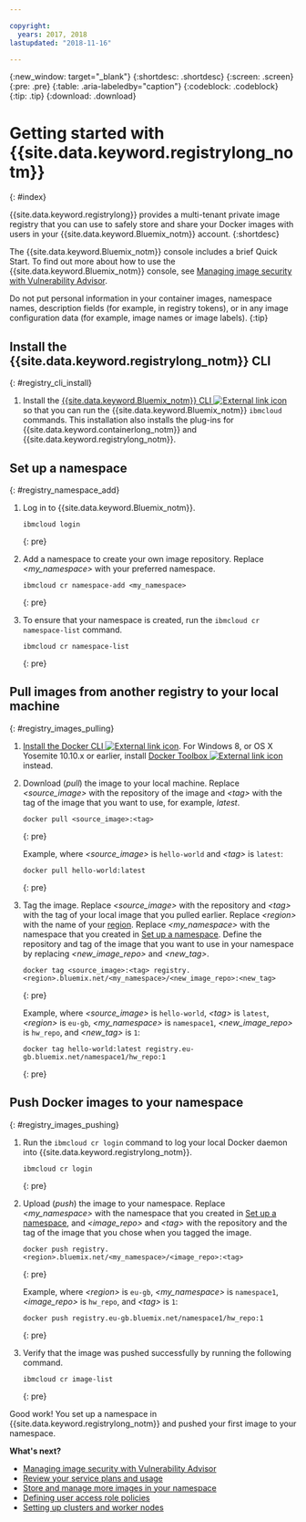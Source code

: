 ```yaml
---

copyright:
  years: 2017, 2018
lastupdated: "2018-11-16"

---
```


{:new_window: target="_blank"}
{:shortdesc: .shortdesc}
{:screen: .screen}
{:pre: .pre}
{:table: .aria-labeledby="caption"}
{:codeblock: .codeblock}
{:tip: .tip}
{:download: .download}

# Getting started with {{site.data.keyword.registrylong_notm}}
{: #index}

{{site.data.keyword.registrylong}} provides a multi-tenant private image registry that you can use to safely store and share your Docker images with users in your {{site.data.keyword.Bluemix_notm}} account.
{:shortdesc}

The {{site.data.keyword.Bluemix_notm}} console includes a brief Quick Start. To find out more about how to use the {{site.data.keyword.Bluemix_notm}} console, see [Managing image security with Vulnerability Advisor](/docs/services/va/va_index.html).

Do not put personal information in your container images, namespace names, description fields (for example, in registry tokens), or in any image configuration data (for example, image names or image labels).
{:tip}

## Install the {{site.data.keyword.registrylong_notm}} CLI
{: #registry_cli_install}

1. Install the [{{site.data.keyword.Bluemix_notm}} CLI ![External link icon](../../icons/launch-glyph.svg "External link icon")](http://clis.ng.bluemix.net/ui/home.html) so that you can run the {{site.data.keyword.Bluemix_notm}} `ibmcloud` commands. This installation also installs the plug-ins for {{site.data.keyword.containerlong_notm}} and {{site.data.keyword.registrylong_notm}}.

## Set up a namespace
{: #registry_namespace_add}

1. Log in to {{site.data.keyword.Bluemix_notm}}.

   ```
   ibmcloud login
   ```
   {: pre}

2. Add a namespace to create your own image repository. Replace _&lt;my_namespace&gt;_ with your preferred namespace.

   ```
   ibmcloud cr namespace-add <my_namespace>
   ```
   {: pre}

3. To ensure that your namespace is created, run the `ibmcloud cr namespace-list` command.

   ```
   ibmcloud cr namespace-list
   ```
   {: pre}

## Pull images from another registry to your local machine
{: #registry_images_pulling}

1. [Install the Docker CLI ![External link icon](../../icons/launch-glyph.svg "External link icon")](https://www.docker.com/community-edition#/download). For Windows 8, or OS X Yosemite 10.10.x or earlier, install [Docker Toolbox ![External link icon](../../icons/launch-glyph.svg "External link icon")](https://docs.docker.com/toolbox/) instead.

2. Download (_pull_) the image to your local machine. Replace _&lt;source_image&gt;_ with the repository of the image and _&lt;tag&gt;_ with the tag of the image that you want to use, for example, _latest_.

   ```
   docker pull <source_image>:<tag>
   ```
   {: pre}

   Example, where _&lt;source_image&gt;_ is `hello-world` and _&lt;tag&gt;_ is `latest`:

   ```
   docker pull hello-world:latest
   ```
   {: pre}

3. Tag the image. Replace _&lt;source_image&gt;_ with the repository and _&lt;tag&gt;_ with the tag of your local image that you pulled earlier. Replace _&lt;region&gt;_ with the name of your [region](registry_overview.html#registry_regions). Replace _&lt;my_namespace&gt;_ with the namespace that you created in [Set up a namespace](index.html#registry_namespace_add). Define the repository and tag of the image that you want to use in your namespace by replacing _&lt;new_image_repo&gt;_ and _&lt;new_tag&gt;_.

   ```
   docker tag <source_image>:<tag> registry.<region>.bluemix.net/<my_namespace>/<new_image_repo>:<new_tag>
   ```
   {: pre}

   Example, where _&lt;source_image&gt;_ is `hello-world`, _&lt;tag&gt;_ is `latest`, _&lt;region&gt;_ is `eu-gb`, _&lt;my_namespace&gt;_ is `namespace1`, _&lt;new_image_repo&gt;_ is `hw_repo`, and _&lt;new_tag&gt;_ is `1`:

   ```
   docker tag hello-world:latest registry.eu-gb.bluemix.net/namespace1/hw_repo:1
   ```
   {: pre}

## Push Docker images to your namespace
{: #registry_images_pushing}

1. Run the `ibmcloud cr login` command to log your local Docker daemon into {{site.data.keyword.registrylong_notm}}.

   ```
   ibmcloud cr login
   ```
   {: pre}

2. Upload (_push_) the image to your namespace. Replace _&lt;my_namespace&gt;_ with the namespace that you created in [Set up a namespace](index.html#registry_namespace_add), and _&lt;image_repo&gt;_ and _&lt;tag&gt;_ with the repository and the tag of the image that you chose when you tagged the image.

   ```
   docker push registry.<region>.bluemix.net/<my_namespace>/<image_repo>:<tag>
   ```
   {: pre}

   Example, where _&lt;region&gt;_ is `eu-gb`, _&lt;my_namespace&gt;_ is `namespace1`, _&lt;image_repo&gt;_ is `hw_repo`, and _&lt;tag&gt;_ is `1`:

   ```
   docker push registry.eu-gb.bluemix.net/namespace1/hw_repo:1
   ```
   {: pre}

3. Verify that the image was pushed successfully by running the following command.

   ```
   ibmcloud cr image-list
   ```
   {: pre}

Good work! You set up a namespace in {{site.data.keyword.registrylong_notm}} and pushed your first image to your namespace.

**What's next?**

- [Managing image security with Vulnerability Advisor](../va/va_index.html)
- [Review your service plans and usage](registry_overview.html#registry_plans)
- [Store and manage more images in your namespace](registry_images_.html)
- [Defining user access role policies](/docs/services/Registry/registry_users.html#user)
- [Setting up clusters and worker nodes](/docs/containers/cs_clusters.html#clusters)
